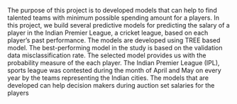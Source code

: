 The purpose of this project is to developed models that can help to find talented teams with minimum possible spending amount for a players. In this project, we build several predictive models for predicting the salary of a player in the Indian Premier League, a cricket league, based on each player’s past performance. The models are developed using TREE based model. The best-performing model in the study is based on the validation data misclassification rate. The selected model provides us with the probability measure of the each player. The Indian Premier League (IPL), sports league was contested during the month of April and May on every year by the teams representing the Indian cities. The models that are developed can help decision makers during auction set salaries for the players
